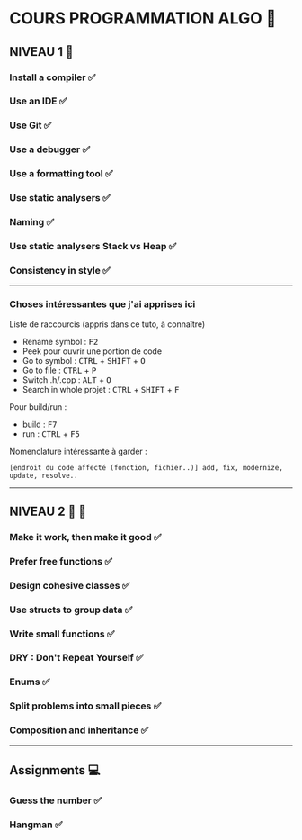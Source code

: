 # COURS PROGRAMMATION ALGO :octopus:

## NIVEAU 1 :star2:

### Install a compiler :white_check_mark:

### Use an IDE :white_check_mark:

### Use Git :white_check_mark:

### Use a debugger :white_check_mark:

### Use a formatting tool :white_check_mark:

### Use static analysers :white_check_mark:

### Naming :white_check_mark:

### Use static analysers Stack vs Heap :white_check_mark:

### Consistency in style :white_check_mark:

---

### Choses intéressantes que j'ai apprises ici 

Liste de raccourcis (appris dans ce tuto, à connaître)
- Rename symbol : <kbd>F2</kbd>
- Peek pour ouvrir une portion de code
- Go to symbol : <kbd>CTRL</kbd> + <kbd>SHIFT</kbd> + <kbd>O</kbd>
- Go to file : <kbd>CTRL</kbd> + <kbd>P</kbd>
- Switch .h/.cpp : <kbd>ALT</kbd> + <kbd>O</kbd>
- Search in whole projet :  <kbd>CTRL</kbd> + <kbd>SHIFT</kbd> + <kbd>F</kbd>

Pour build/run :
- build : <kbd>F7</kbd>
- run : <kbd>CTRL</kbd> + <kbd>F5</kbd>

Nomenclature intéressante à garder :
```
[endroit du code affecté (fonction, fichier..)] add, fix, modernize, update, resolve..
```
---

## NIVEAU 2 :star2: :star2:

### Make it work, then make it good :white_check_mark:

### Prefer free functions :white_check_mark:

### Design cohesive classes :white_check_mark:

### Use structs to group data :white_check_mark:

### Write small functions :white_check_mark:

### DRY : Don't Repeat Yourself :white_check_mark:

### Enums :white_check_mark:

### Split problems into small pieces :white_check_mark:

### Composition and inheritance :white_check_mark:

---
## Assignments :computer:

### Guess the number :white_check_mark:

### Hangman :white_check_mark:
